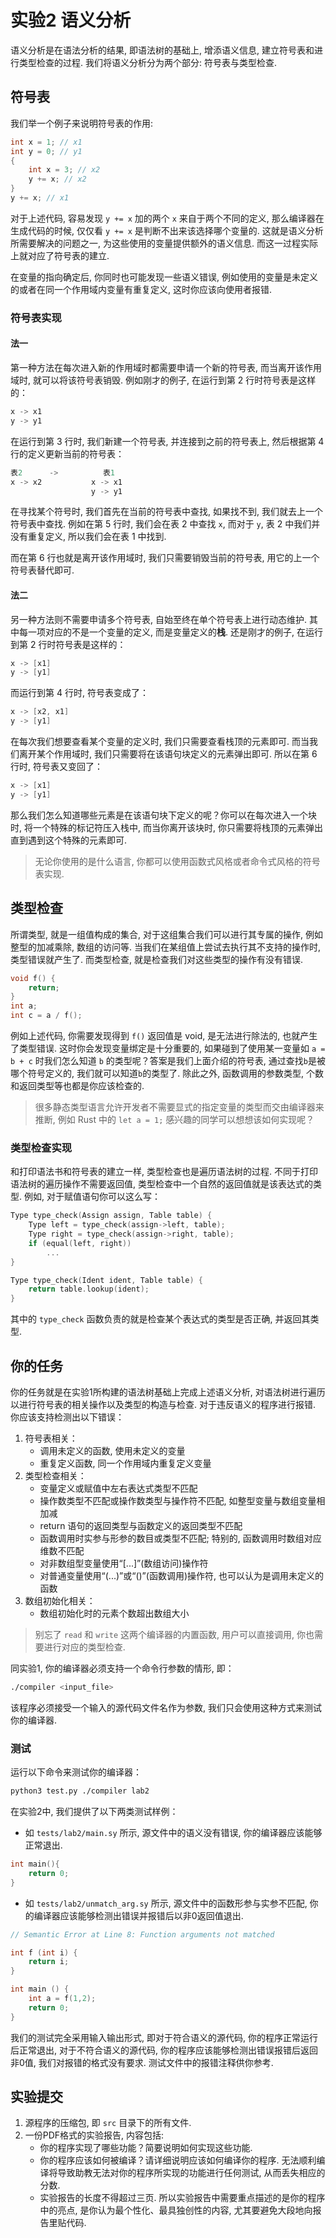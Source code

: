 # 实验2 语义分析

语义分析是在语法分析的结果, 即语法树的基础上, 增添语义信息, 建立符号表和进行类型检查的过程. 我们将语义分析分为两个部分: 符号表与类型检查. 

## 符号表

我们举一个例子来说明符号表的作用:

```c linenums="1"
int x = 1; // x1
int y = 0; // y1
{
    int x = 3; // x2
    y += x; // x2
}
y += x; // x1

```

对于上述代码, 容易发现 `y += x` 加的两个 `x` 来自于两个不同的定义, 那么编译器在生成代码的时候, 仅仅看 `y += x` 是判断不出来该选择哪个变量的. 这就是语义分析所需要解决的问题之一, 为这些使用的变量提供额外的语义信息. 而这一过程实际上就对应了符号表的建立. 

在变量的指向确定后, 你同时也可能发现一些语义错误, 例如使用的变量是未定义的或者在同一个作用域内变量有重复定义, 这时你应该向使用者报错. 

### 符号表实现

#### 法一

第一种方法在每次进入新的作用域时都需要申请一个新的符号表, 而当离开该作用域时, 就可以将该符号表销毁. 例如刚才的例子, 在运行到第 2 行时符号表是这样的：

```c
x -> x1
y -> y1
```

在运行到第 3 行时, 我们新建一个符号表, 并连接到之前的符号表上, 然后根据第 4 行的定义更新当前的符号表：

```c
表2      ->          表1           
x -> x2           x -> x1
                  y -> y1  
```

在寻找某个符号时, 我们首先在当前的符号表中查找, 如果找不到, 我们就去上一个符号表中查找. 例如在第 5 行时, 我们会在表 2 中查找 `x`, 而对于 `y`, 表 2 中我们并没有重复定义, 所以我们会在表 1 中找到. 

而在第 6 行也就是离开该作用域时, 我们只需要销毁当前的符号表, 用它的上一个符号表替代即可. 

#### 法二

另一种方法则不需要申请多个符号表, 自始至终在单个符号表上进行动态维护. 其中每一项对应的不是一个变量的定义, 而是变量定义的**栈**. 还是刚才的例子, 在运行到第 2 行时符号表是这样的：

```c
x -> [x1]
y -> [y1]
```

而运行到第 4 行时, 符号表变成了：

```c
x -> [x2, x1]
y -> [y1]
```

在每次我们想要查看某个变量的定义时, 我们只需要查看栈顶的元素即可. 而当我们离开某个作用域时, 我们只需要将在该语句块定义的元素弹出即可. 所以在第 6 行时, 符号表又变回了：

```c
x -> [x1]
y -> [y1]
```

那么我们怎么知道哪些元素是在该语句块下定义的呢？你可以在每次进入一个块时, 将一个特殊的标记符压入栈中, 而当你离开该块时, 你只需要将栈顶的元素弹出直到遇到这个特殊的元素即可. 

> 无论你使用的是什么语言, 你都可以使用函数式风格或者命令式风格的符号表实现. 

## 类型检查

所谓类型, 就是一组值构成的集合, 对于这组集合我们可以进行其专属的操作, 例如整型的加减乘除, 数组的访问等. 
当我们在某组值上尝试去执行其不支持的操作时, 类型错误就产生了. 而类型检查, 就是检查我们对这些类型的操作有没有错误. 

```c
void f() {
    return;
}
int a;
int c = a / f();
```

例如上述代码,  你需要发现得到 `f()` 返回值是 void,  是无法进行除法的, 也就产生了类型错误. 这时你会发现变量绑定是十分重要的, 如果碰到了使用某一变量如 `a = b + c` 时我们怎么知道 `b` 的类型呢？答案是我们上面介绍的符号表, 通过查找`b`是被哪个符号定义的, 我们就可以知道`b`的类型了. 除此之外, 函数调用的参数类型, 个数和返回类型等也都是你应该检查的.

> 很多静态类型语言允许开发者不需要显式的指定变量的类型而交由编译器来推断, 例如 Rust 中的 `let a = 1;` 感兴趣的同学可以想想该如何实现呢？

### 类型检查实现

和打印语法书和符号表的建立一样, 类型检查也是遍历语法树的过程. 不同于打印语法树的遍历操作不需要返回值, 类型检查中一个自然的返回值就是该表达式的类型. 例如, 对于赋值语句你可以这么写：

```c
Type type_check(Assign assign, Table table) {
    Type left = type_check(assign->left, table);
    Type right = type_check(assign->right, table);
    if (equal(left, right)) 
        ...
}

Type type_check(Ident ident, Table table) {
    return table.lookup(ident);
}
```

其中的 `type_check` 函数负责的就是检查某个表达式的类型是否正确, 并返回其类型. 


## 你的任务

你的任务就是在实验1所构建的语法树基础上完成上述语义分析, 对语法树进行遍历以进行符号表的相关操作以及类型的构造与检查. 对于违反语义的程序进行报错. 你应该支持检测出以下错误：

1. 符号表相关：
    - 调用未定义的函数, 使用未定义的变量
    - 重复定义函数, 同一个作用域内重复定义变量
2. 类型检查相关：
    - 变量定义或赋值中左右表达式类型不匹配
    - 操作数类型不匹配或操作数类型与操作符不匹配, 如整型变量与数组变量相加减
    - return 语句的返回类型与函数定义的返回类型不匹配
    - 函数调用时实参与形参的数目或类型不匹配; 特别的, 函数调用时数组对应维数不匹配
    - 对非数组型变量使用“[...]”(数组访问)操作符
    - 对普通变量使用“(...)”或“()”(函数调用)操作符, 也可以认为是调用未定义的函数
3. 数组初始化相关：
    - 数组初始化时的元素个数超出数组大小

> 别忘了 `read` 和 `write` 这两个编译器的内置函数, 用户可以直接调用, 你也需要进行对应的类型检查. 

同实验1, 你的编译器必须支持一个命令行参数的情形, 即：

```bash
./compiler <input_file>
```

该程序必须接受一个输入的源代码文件名作为参数, 我们只会使用这种方式来测试你的编译器. 

### 测试

运行以下命令来测试你的编译器：

```bash
python3 test.py ./compiler lab2
```

在实验2中, 我们提供了以下两类测试样例：

- 如 `tests/lab2/main.sy` 所示, 源文件中的语义没有错误, 你的编译器应该能够正常退出. 

```c
int main(){
    return 0;
}
```

- 如 `tests/lab2/unmatch_arg.sy` 所示, 源文件中的函数形参与实参不匹配, 你的编译器应该能够检测出错误并报错后以非0返回值退出. 

```c
// Semantic Error at Line 8: Function arguments not matched

int f (int i) {
    return i;
}

int main () {
    int a = f(1,2);
    return 0;
}
```

我们的测试完全采用输入输出形式, 即对于符合语义的源代码, 你的程序正常运行后正常退出, 对于不符合语义的源代码, 你的程序应该能够检测出错误报错后返回非0值, 我们对报错的格式没有要求. 测试文件中的报错注释供你参考. 

## 实验提交

1. 源程序的压缩包, 即 `src` 目录下的所有文件. 
2. 一份PDF格式的实验报告, 内容包括:
    - 你的程序实现了哪些功能？简要说明如何实现这些功能. 
    - 你的程序应该如何被编译？请详细说明应该如何编译你的程序. 无法顺利编译将导致助教无法对你的程序所实现的功能进行任何测试, 从而丢失相应的分数. 
    - 实验报告的长度不得超过三页. 所以实验报告中需要重点描述的是你的程序中的亮点, 是你认为最个性化、最具独创性的内容, 尤其要避免大段地向报告里贴代码. 
